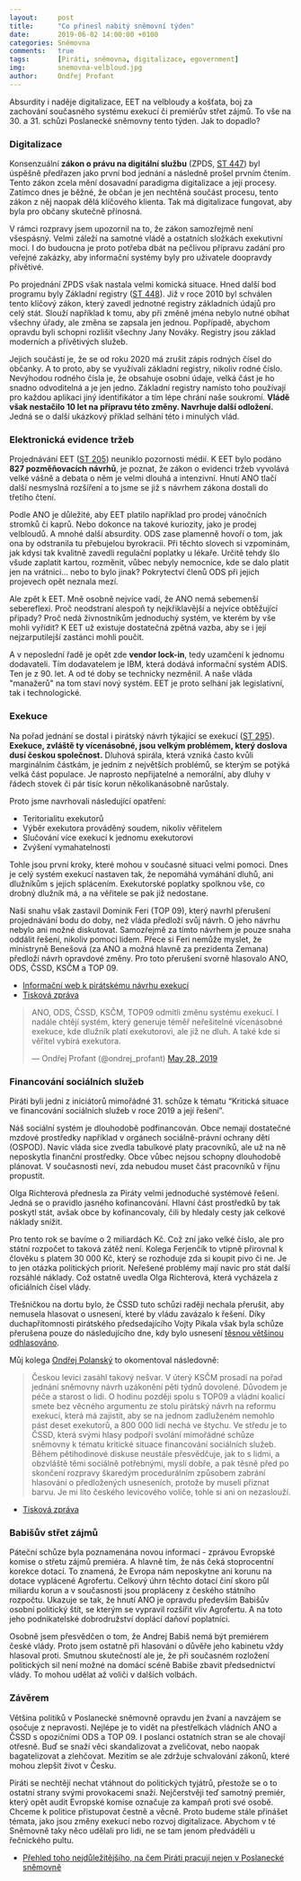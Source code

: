 ```yaml
---
layout:     post
title:      "Co přinesl nabitý sněmovní týden"
date:       2019-06-02 14:00:00 +0100
categories: Sněmovna
comments:   true
tags:       [Piráti, sněmovna, digitalizace, egovernment]
img:        snemovna-velbloud.jpg
author:     Ondřej Profant
---
```


Absurdity i naděje digitalizace, EET na velbloudy a košťata, boj za zachování současného systému exekucí či premiérův střet zájmů. To vše na 30. a 31. schůzi Poslanecké sněmovny tento týden. Jak to dopadlo?

<!--more-->

### Digitalizace

Konsenzuální **zákon o právu na digitální službu** (ZPDS, [ST 447](http://www.psp.cz/sqw/tisky.sqw?O=8&T=447)) byl úspěšně předřazen jako první bod jednání a následně prošel prvním čtením. Tento zákon zcela mění dosavadní paradigma digitalizace a její procesy. Zatímco dnes je běžné, že občan je jen nechtěná součást procesu, tento zákon z něj naopak dělá klíčového klienta. Tak má digitalizace fungovat, aby byla pro občany skutečně přínosná.
 
V rámci rozpravy jsem upozornil na to, že zákon samozřejmě není všespásný. Velmi záleží na samotné vládě a ostatních složkách exekutivní moci. I do budoucna je proto potřeba dbát na pečlivou přípravu zadání pro veřejné zakázky, aby informační systémy byly pro uživatele doopravdy přívětivé. 

Po projednání ZPDS však nastala velmi komická situace. Hned další bod programu byly Základní registry ([ST 448](http://www.psp.cz/sqw/tisky.sqw?O=8&T=448)). Již v roce 2010 byl schválen tento klíčový zákon, který zavedl jednotné registry základních údajů pro celý stát. Slouží například k tomu, aby při změně jména nebylo nutné obíhat všechny úřady, ale změna se zapsala jen jednou. Popřípadě, abychom opravdu byli schopni rozlišit všechny Jany Nováky. Registry jsou základ moderních a přívětivých služeb.
 
Jejich součástí je, že se od roku 2020 má zrušit zápis rodných čísel do občanky. A to proto, aby se využívali základní registry, nikoliv rodné číslo. Nevýhodou rodného čísla je, že obsahuje osobní údaje, velká část je ho snadno odvoditelná a je jen jedno. Základní registry namísto toho používají pro každou aplikaci jiný identifikátor a tím lépe chrání naše soukromí.
**Vládě však nestačilo 10 let na přípravu této změny. Navrhuje další odložení.** Jedná se o další ukázkový příklad selhání této i minulých vlád.

### Elektronická evidence tržeb

Projednávání EET ([ST 205](http://www.psp.cz/sqw/tisky.sqw?O=8&T=205)) neuniklo pozornosti médií. K EET bylo podáno **827 pozměňovacích návrhů**, je poznat, že zákon o evidenci tržeb vyvolává velké vášně a debata o něm je velmi dlouhá a intenzivní. Hnutí ANO tlačí další nesmyslná rozšíření a to jsme se již s návrhem zákona dostali do třetího čtení.

Podle ANO je důležité, aby EET platilo například pro prodej vánočních stromků či kaprů. Nebo dokonce na takové kuriozity, jako je prodej velbloudů. A mnohé další absurdity. ODS zase plamenně hovoří o tom, jak ona by odstranila tu přebujelou byrokracii. Při těchto slovech si vzpomínám, jak kdysi tak kvalitně zavedli regulační poplatky u lékaře. Určitě tehdy šlo všude zaplatit kartou, rozměnit, vůbec nebyly nemocnice, kde se dalo platit jen na vrátnici… nebo to bylo jinak? Pokrytectví členů ODS při jejich projevech opět neznala mezí.

Ale zpět k EET. Mně osobně nejvíce vadí, že ANO nemá sebemenší sebereflexi. Proč neodstraní alespoň ty nejkřiklavější a nejvíce obtěžující případy? Proč nedá živnostníkům jednoduchý systém, ve kterém by vše mohli vyřídit? K EET už existuje dostatečná zpětná vazba, aby se i její nejzarputilejší zastánci mohli poučit.

A v neposlední řadě je opět zde **vendor lock-in**, tedy uzamčení k jednomu dodavateli. Tím dodavatelem je IBM, která dodává informační systém ADIS. Ten je z 90. let. A od té doby se technicky nezměnil. A naše vláda "manažerů" na tom staví nový systém. EET je proto selhání jak legislativní, tak i technologické.

### Exekuce

Na pořad jednání se dostal i pirátský návrh týkající se exekucí ([ST 295](http://www.psp.cz/sqw/tisky.sqw?O=8&T=295)). **Exekuce, zvláště ty vícenásobné, jsou velkým problémem, který doslova dusí českou společnost.** Dluhová spirála, která vzniká často kvůli marginálním částkám, je jedním z největších problémů, se kterým se potýká velká část populace. Je naprosto nepřijatelné a nemorální, aby dluhy v řádech stovek či pár tisíc korun několikanásobně narůstaly.

Proto jsme navrhovali následující opatření:
 
* Teritorialitu exekutorů
* Výběr exekutora prováděný soudem, nikoliv věřitelem
* Slučování více exekucí k jednomu exekutorovi
* Zvýšení vymahatelnosti

Tohle jsou první kroky, které mohou v současné situaci velmi pomoci. Dnes je celý systém exekucí nastaven tak, že nepomáhá vymáhání dluhů, ani dlužníkům s jejich splácením. Exekutorské poplatky spolknou vše, co drobný dlužník má, a na věřitele se pak již nedostane.

Naši snahu však zastavil Dominik Feri (TOP 09), který navrhl přerušení projednávání bodu do doby, než vláda předloží svůj návrh. O jeho návrhu nebylo ani možné diskutovat. Samozřejmě za tímto návrhem je pouze snaha oddálit řešení, nikoliv pomoci lidem. Přece si Feri nemůže myslet, že ministryně Benešová (za ANO a možná hlavně za prezidenta Zemana) předloží návrh opravdové změny. Pro toto přerušení svorně hlasovalo ANO, ODS, ČSSD, KSČM a TOP 09.

* [Informační web k pirátskému návrhu exekucí](https://exekuce.pirati.cz)
* [Tisková zpráva](https://www.pirati.cz/tiskove-zpravy/snemovna-odmitla-resit-problem-exekuci.html)

<blockquote class="twitter-tweet"><p lang="cs" dir="ltr">ANO, ODS, ČSSD, KSČM, TOP09 odmítli změnu systému exekucí. I nadále chtějí systém, který generuje téměř neřešitelné vícenásobné exekuce, kde dlužník platí exekutorovi, ale již ne dluh. A také kde si věřitel vybírá exekutora.</p>&mdash; Ondřej Profant (@ondrej_profant) <a href="https://twitter.com/ondrej_profant/status/1133413384672698373?ref_src=twsrc%5Etfw">May 28, 2019</a></blockquote> <script async src="https://platform.twitter.com/widgets.js" charset="utf-8"></script>

### Financování sociálních služeb

Piráti byli jedni z iniciátorů mimořádné 31. schůze k tématu “Kritická situace ve financování sociálních služeb v roce 2019 a její řešení”.

Náš sociální systém je dlouhodobě podfinancován. Obce nemají dostatečné mzdové prostředky například v orgánech sociálně-právní ochrany dětí (OSPOD). Navíc vláda sice zvedla tabulkové platy pracovníků, ale už na ně neposkytla finanční prostředky. Obce vůbec nejsou schopny dlouhodobě plánovat. V současnosti neví, zda nebudou muset část pracovníků v říjnu propustit.

Olga Richterová přednesla za Piráty velmi jednoduché systémové řešení. Jedná se o pravidlo jasného kofinancování. Hlavní část prostředků by tak poskytl stát, avšak obce by kofinancovaly, čili by hledaly cesty jak celkové náklady snížit. 

Pro tento rok se bavíme o 2 miliardách Kč. Což zní jako velké číslo, ale pro státní rozpočet to taková zátěž není. Kolega Ferjenčík to vtipně přirovnal k člověku s platem 30 000 Kč, který se rozhoduje zda si koupit pivo či ne. Je to jen otázka politických priorit. Neřešené problémy mají navíc pro stát další rozsáhlé náklady. Což ostatně uvedla Olga Richterová, která vycházela z oficiálních čísel vlády.

Třešničkou na dortu bylo, že ČSSD tuto schůzi raději nechala přerušit, aby nemusela hlasovat o usnesení, které by vládu zavázalo k řešení. Díky duchapřítomnosti pirátského předsedajícího Vojty Pikala však byla schůze přerušena pouze do následujícího dne, kdy bylo usnesení [těsnou většinou odhlasováno](http://www.psp.cz/sqw/phlasa.sqw?o=8&s=31&pg=1).

Můj kolega [Ondřej Polanský](https://www.facebook.com/ondrej.polansky/posts/2971600842851871) to okomentoval následovně:

> Českou levici zasáhl takový nešvar. V úterý KSČM prosadí na pořad jednání sněmovny návrh uzákonění pěti týdnů dovolené. Důvodem je péče a starost o lidi. O hodinu později spolu s TOP09 a vládní koalicí smete bez věcného argumentu ze stolu pirátský návrh na reformu exekucí, která má zajistit, aby se na jednom zadluženém nemohlo pást deset exekutorů, a 800 000 lidí nechá ve štychu. Ve středu je to ČSSD, která svými hlasy podpoří svolání mimořádné schůze sněmovny k tématu kritické situace financování sociálních služeb. Během pětihodinové diskuse neustále přesvědčuje, jak to s lidmi, a obzvláště těmi sociálně potřebnými, myslí dobře, a pak těsně před po skončení rozpravy škaredým procedurálním způsobem zabrání hlasování o předložených usneseních, protože by museli přiznat barvu.
Je mi líto českého levicového voliče, tohle si ani on nezaslouží.

* [Tisková zpráva](https://www.pirati.cz/tiskove-zpravy/diky-piratum-dostanou-obce-finance-na-socialni-sluzby.html)

### Babišův střet zájmů

Páteční schůze byla poznamenána novou informací - zprávou Evropské komise o střetu zájmů premiéra. A hlavně tím, že nás čeká stoprocentní korekce dotací. To znamená, že Evropa nám neposkytne ani korunu na dotace vyplácené Agrofertu. Celkový úhrn těchto dotací činí skoro půl miliardu korun a v současnosti jsou propláceny z českého státního rozpočtu. Ukazuje se tak, že hnutí ANO je opravdu především Babišův osobní politický štít, se kterým se vypravil rozšířit vliv Agrofertu. A na toto jeho podnikatelské dobrodružství doplácí daňoví poplatníci.

Osobně jsem přesvědčen o tom, že Andrej Babiš nemá být premiérem české vlády. Proto jsem ostatně při hlasování o důvěře jeho kabinetu vždy hlasoval proti. Smutnou skutečností ale je, že při současném rozložení politických sil není možné na domácí scéně Babiše zbavit předsednictví vlády. To mohou udělat až voliči v dalších volbách.

### Závěrem

Většina politiků v Poslanecké sněmovně opravdu jen žvaní a navzájem se osočuje z nepravostí. Nejlépe je to vidět na přestřelkách vládních ANO a ČSSD s opozičními ODS a TOP 09. I poslanci ostatních stran se ale chovají otřesně. Buď se snaží věci skandalizovat a zveličovat, nebo naopak bagatelizovat a zlehčovat. Mezitím se ale zdržuje schvalování zákonů, které mohou zlepšit život v Česku.

Piráti se nechtějí nechat vtáhnout do politických tyjátrů, přestože se o to ostatní strany svými provokacemi snaží. Nejčerstvěji teď samotný premiér, který opět audit Evropské komise označuje za kampaň proti své osobě. Chceme k politice přistupovat čestně a věcně. Proto budeme stále přinášet témata, jako jsou změny exekucí nebo rozvoj digitalizace. Abychom v té Sněmovně taky něco udělali pro lidi, ne se tam jenom předváděli u řečnického pultu.

* [Přehled toho nejdůležitějšího, na čem Piráti pracují nejen v Poslanecké sněmovně](https://piratipracuji.cz/)
